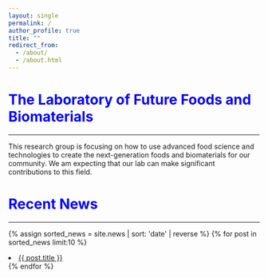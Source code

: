 ```yaml
---
layout: single
permalink: /
author_profile: true
title: ""
redirect_from:
  - /about/
  - /about.html
---
```


<span style="color:blue">The Laboratory of Future Foods and Biomaterials</span>
==============
----------------------

This research group is focusing on how to use advanced food science and technologies to create the next-generation foods and biomaterials for our community. We am expecting that our lab can make significant contributions to this field.

<span style="color:blue">Recent News</span>
==============
----------------------

{% assign sorted_news = site.news | sort: 'date' | reverse %}
{% for post in sorted_news limit:10  %}
  <li>
    <a href="post-link" href="{{ post.url | prepend: site.baseurl }}">{{ post.title }}</a>
  </li>
{% endfor %}

